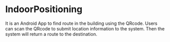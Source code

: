 # IndoorPositioning
It is an Android App to find route in the building using the QRcode. Users can scan the QRcode to submit location information to the system. Then the system will return a route to the destination.
